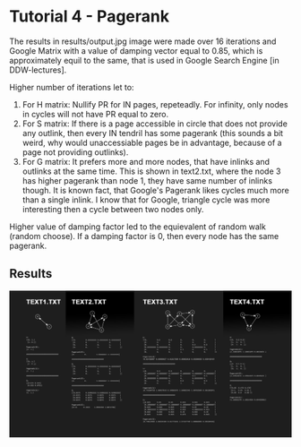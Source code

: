 # Tutorial 4 - Pagerank

The results in results/output.jpg image were made over 16 iterations and Google Matrix with a value of damping vector equal to 0.85, which is approximately equil to the same, that is used in Google Search Engine \[in DDW-lectures\].

Higher number of iterations let to:
1. For H matrix: Nullify PR for IN pages, repeteadly. For infinity, only nodes in cycles will not have PR equal to zero.
2. For S matrix: If there is a page accessible in circle that does not provide any outlink, then every IN tendril has some pagerank (this sounds a bit weird, why would unaccessiable pages be in advantage, because of a page not providing outlinks).
3. For G matrix: It prefers more and more nodes, that have inlinks and outlinks at the same time. This is shown in text2.txt, where the node 3 has higher pagerank than node 1, they have same number of inlinks though. It is known fact, that Google's Pagerank likes cycles much more than a single inlink. I know that for Google, triangle cycle was more interesting then a cycle between two nodes only.

Higher value of damping factor led to the equievalent of random walk (random choose). If a damping factor is 0, then every node has the same pagerank.


## Results
![alt text](results/outputs.jpg "Outputs of tutorial 4 task")
